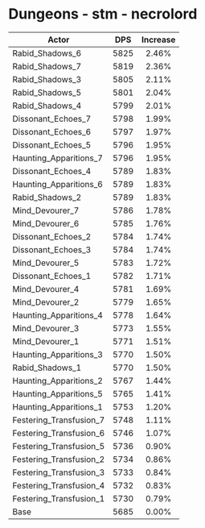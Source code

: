 # Dungeons - stm - necrolord
| Actor | DPS | Increase |
|---|:---:|:---:|
|Rabid_Shadows_6|5825|2.46%|
|Rabid_Shadows_7|5819|2.36%|
|Rabid_Shadows_3|5805|2.11%|
|Rabid_Shadows_5|5801|2.04%|
|Rabid_Shadows_4|5799|2.01%|
|Dissonant_Echoes_7|5798|1.99%|
|Dissonant_Echoes_6|5797|1.97%|
|Dissonant_Echoes_5|5796|1.95%|
|Haunting_Apparitions_7|5796|1.95%|
|Dissonant_Echoes_4|5789|1.83%|
|Haunting_Apparitions_6|5789|1.83%|
|Rabid_Shadows_2|5789|1.83%|
|Mind_Devourer_7|5786|1.78%|
|Mind_Devourer_6|5785|1.76%|
|Dissonant_Echoes_2|5784|1.74%|
|Dissonant_Echoes_3|5784|1.74%|
|Mind_Devourer_5|5783|1.72%|
|Dissonant_Echoes_1|5782|1.71%|
|Mind_Devourer_4|5781|1.69%|
|Mind_Devourer_2|5779|1.65%|
|Haunting_Apparitions_4|5778|1.64%|
|Mind_Devourer_3|5773|1.55%|
|Mind_Devourer_1|5771|1.51%|
|Haunting_Apparitions_3|5770|1.50%|
|Rabid_Shadows_1|5770|1.50%|
|Haunting_Apparitions_2|5767|1.44%|
|Haunting_Apparitions_5|5765|1.41%|
|Haunting_Apparitions_1|5753|1.20%|
|Festering_Transfusion_7|5748|1.11%|
|Festering_Transfusion_6|5746|1.07%|
|Festering_Transfusion_5|5736|0.90%|
|Festering_Transfusion_2|5734|0.86%|
|Festering_Transfusion_3|5733|0.84%|
|Festering_Transfusion_4|5732|0.83%|
|Festering_Transfusion_1|5730|0.79%|
|Base|5685|0.00%|
